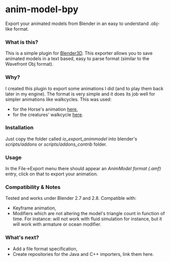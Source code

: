 # anim-model-bpy
Export your animated models from Blender in an easy to understand .obj-like format.

### What is this?

This is a simple plugin for [Blender3D](https://www.blender.org/). This exporter allows you to save animated models in a text based, easy to parse format (similar to the Wavefront Obj format).

### Why?

I created this plugin to export some animations I did (and to play them back later in my engine). The format is very simple and it does its job well for simpler animations like walkcycles.
This was used:
 * for the Horse's animation [here](https://youtu.be/t7eaOtnp6Dk?t=90),
 * for the creatures' walkcycle [here](https://www.youtube.com/watch?v=P0UiNxuLM1s).

### Installation

Just copy the folder called *io_export_animmodel* into blender's *scripts/addons* or *scripts/addons_contrib* folder. 

### Usage

In the File->Export menu there should appear an *AnimModel format (.amf)* entry, click on that to export your animation.

### Compatibility & Notes

Tested and works under Blender 2.7 and 2.8. 
Compatible with:
 * Keyframe animation,
 * Modifiers which are not altering the model's triangle count in function of time.
For instance: will not work with fluid simulation for instance, but it will work with armature or ocean modifier.

### What's next?

 * Add a file format specification,
 * Create repositories for the Java and C++ importers, link them here.